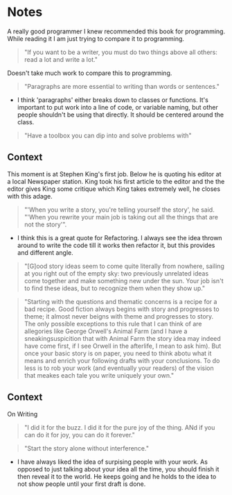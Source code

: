 # Notes

A really good programmer I knew recommended this book for programming. 
	While reading it I am just trying to compare it to programming. 

> "If you want to be a writer, you must do two things above all others: read a lot and write a lot." 

Doesn't take much work to compare this to programming.


> "Paragraphs are more essential to writing than words or sentences."
- I think 'paragraphs' either breaks down to classes or functions. 
	It's important to put work into a line of code, or variable naming, but 
	other people shouldn't be using that directly. It should be centered
	around the class.

> "Have a toolbox you can dip into and solve problems with"


## Context

This moment is at Stephen King's first job. Below he is quoting his editor at 
	a local Newspaper station. King took his first article to the editor and the 
	the editor gives King some critique which King takes extremely well, he 
	closes with this adage. 

> "'When you write a story, you're telling yourself the story', he said. 
	"'When you rewrite your main job is taking out all the things that 
	are not the story'".
	
- I think this is a great quote for Refactoring. I always see the idea thrown
	around to write the code till it works then refactor it, but this provides 
	and different angle.
	
> "[G]ood story ideas seem to come quite literally from nowhere, sailing at 
	you right out of the empty sky: two previously unrelated ideas come 
	together and make something new under the sun. Your job isn't to find these
	ideas, but to recognize them when they show up."
	
	
> "Starting with the questions and thematic concerns is a recipe for a bad 
	recipe. Good fiction always begins with story and progresses to theme; 
	it almost never beigns with theme and progresses to story. The only 
	possible exceptions to this rule that I can think of are allegories like 
	George Orwell's Animal Farm (and I have a sneakingsuspicition that with 
	Animal Farm the story idea may indeed have come first, if I see Orwell 
	in the afterlife, I mean to ask him). But once your basic story is on 
	paper, you need to think abotu what it means and enrich your following
	drafts with your conclusions. To do less is to rob your work (and 
	eventually your readers) of the vision that meakes each tale you write 
	uniquely your own."
	
## Context
On Writing
> "I did it for the buzz. I did it for the pure joy of the thing. ANd if you
	can do it for joy, you can do it forever."
	

> "Start the story alone without interference."

- I have always liked the idea of surpising people with your work. As 
	opposed to just talking about your idea all the time, you should finish it 
	then reveal it to the world. He keeps going and he holds to the 
	idea to not show people until your first draft is done.
	
	